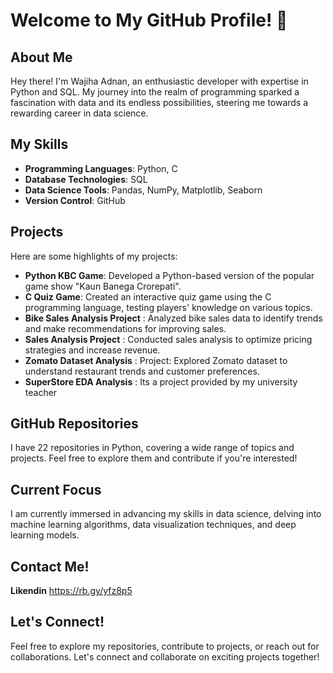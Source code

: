 # Welcome to My GitHub Profile! 👋

## About Me

Hey there! I'm Wajiha Adnan, an enthusiastic developer with expertise in Python and SQL. My journey into the realm of programming sparked a fascination with data and its endless possibilities, steering me towards a rewarding career in data science.


## My Skills

- **Programming Languages**: Python, C
- **Database Technologies**: SQL
- **Data Science Tools**: Pandas, NumPy, Matplotlib, Seaborn
- **Version Control**:  GitHub

## Projects

Here are some highlights of my projects:

- **Python KBC Game**: Developed a Python-based version of the popular game show "Kaun Banega Crorepati".
- **C Quiz Game**: Created an interactive quiz game using the C programming language, testing players' knowledge on various topics.
- **Bike Sales Analysis Project** : Analyzed bike sales data to identify trends and make recommendations for improving sales.
- **Sales Analysis Project** : Conducted sales analysis to optimize pricing strategies and increase revenue.
- **Zomato Dataset Analysis** : Project: Explored Zomato dataset to understand restaurant trends and customer preferences.
- **SuperStore EDA Analysis** : Its a project provided by my university teacher
## GitHub Repositories
I have 22 repositories in Python, covering a wide range of topics and projects. Feel free to explore them and contribute if you're interested!

## Current Focus

I am currently immersed in advancing my skills in data science, delving into machine learning algorithms, data visualization techniques, and deep learning models.

## Contact Me!
**Likendin**
https://rb.gy/yfz8p5

## Let's Connect!

Feel free to explore my repositories, contribute to projects, or reach out for collaborations. Let's connect and collaborate on exciting projects together!
